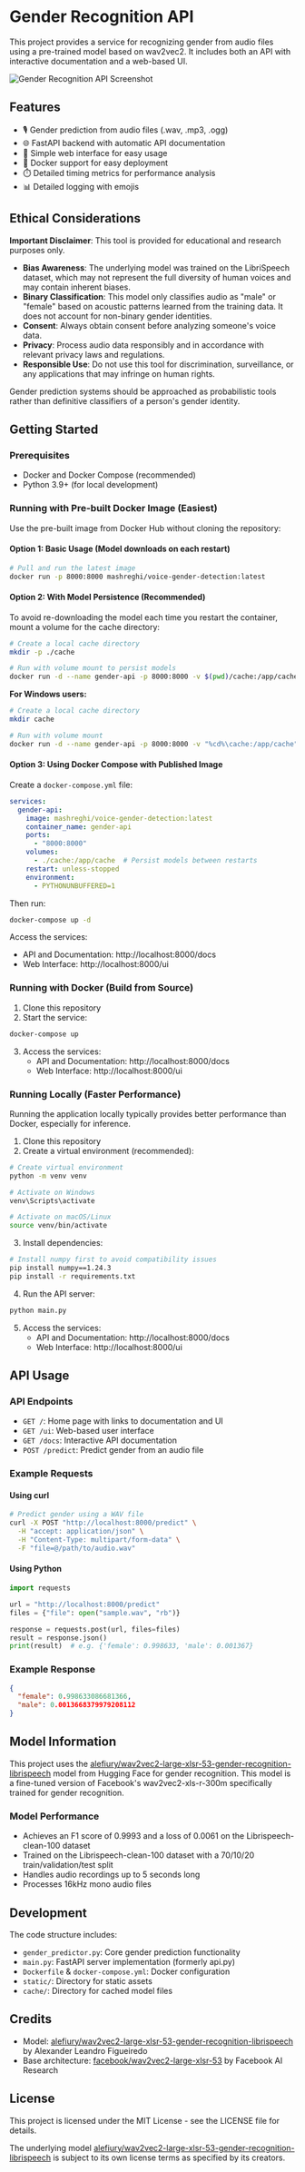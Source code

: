 # Gender Recognition API

This project provides a service for recognizing gender from audio files using a pre-trained model based on wav2vec2. It includes both an API with interactive documentation and a web-based UI.

![Gender Recognition API Screenshot](screenshot.jpg)

## Features

- 🎙️ Gender prediction from audio files (.wav, .mp3, .ogg)
- 🌐 FastAPI backend with automatic API documentation
- 👥 Simple web interface for easy usage
- 🐳 Docker support for easy deployment
- ⏱️ Detailed timing metrics for performance analysis
- 📊 Detailed logging with emojis

## Ethical Considerations

**Important Disclaimer**: This tool is provided for educational and research purposes only.

- **Bias Awareness**: The underlying model was trained on the LibriSpeech dataset, which may not represent the full diversity of human voices and may contain inherent biases.
- **Binary Classification**: This model only classifies audio as "male" or "female" based on acoustic patterns learned from the training data. It does not account for non-binary gender identities.
- **Consent**: Always obtain consent before analyzing someone's voice data.
- **Privacy**: Process audio data responsibly and in accordance with relevant privacy laws and regulations.
- **Responsible Use**: Do not use this tool for discrimination, surveillance, or any applications that may infringe on human rights.

Gender prediction systems should be approached as probabilistic tools rather than definitive classifiers of a person's gender identity.

## Getting Started

### Prerequisites

- Docker and Docker Compose (recommended)
- Python 3.9+ (for local development)

### Running with Pre-built Docker Image (Easiest)

Use the pre-built image from Docker Hub without cloning the repository:

#### Option 1: Basic Usage (Model downloads on each restart)

```bash
# Pull and run the latest image
docker run -p 8000:8000 mashreghi/voice-gender-detection:latest
```

#### Option 2: With Model Persistence (Recommended)

To avoid re-downloading the model each time you restart the container, mount a volume for the cache directory:

```bash
# Create a local cache directory
mkdir -p ./cache

# Run with volume mount to persist models
docker run -d --name gender-api -p 8000:8000 -v $(pwd)/cache:/app/cache mashreghi/voice-gender-detection:latest
```

**For Windows users:**
```bash
# Create a local cache directory
mkdir cache

# Run with volume mount
docker run -d --name gender-api -p 8000:8000 -v "%cd%\cache:/app/cache" mashreghi/voice-gender-detection:latest
```

#### Option 3: Using Docker Compose with Published Image

Create a `docker-compose.yml` file:

```yaml
services:
  gender-api:
    image: mashreghi/voice-gender-detection:latest
    container_name: gender-api
    ports:
      - "8000:8000"
    volumes:
      - ./cache:/app/cache  # Persist models between restarts
    restart: unless-stopped
    environment:
      - PYTHONUNBUFFERED=1
```

Then run:
```bash
docker-compose up -d
```

Access the services:
- API and Documentation: http://localhost:8000/docs
- Web Interface: http://localhost:8000/ui

### Running with Docker (Build from Source)

1. Clone this repository
2. Start the service:

```bash
docker-compose up
```

3. Access the services:
   - API and Documentation: http://localhost:8000/docs
   - Web Interface: http://localhost:8000/ui

### Running Locally (Faster Performance)

Running the application locally typically provides better performance than Docker, especially for inference.

1. Clone this repository
2. Create a virtual environment (recommended):

```bash
# Create virtual environment
python -m venv venv

# Activate on Windows
venv\Scripts\activate

# Activate on macOS/Linux
source venv/bin/activate
```

3. Install dependencies:

```bash
# Install numpy first to avoid compatibility issues
pip install numpy==1.24.3
pip install -r requirements.txt
```

4. Run the API server:

```bash
python main.py
```

5. Access the services:
   - API and Documentation: http://localhost:8000/docs
   - Web Interface: http://localhost:8000/ui

## API Usage

### API Endpoints

- `GET /`: Home page with links to documentation and UI
- `GET /ui`: Web-based user interface
- `GET /docs`: Interactive API documentation
- `POST /predict`: Predict gender from an audio file

### Example Requests

#### Using curl

```bash
# Predict gender using a WAV file
curl -X POST "http://localhost:8000/predict" \
  -H "accept: application/json" \
  -H "Content-Type: multipart/form-data" \
  -F "file=@/path/to/audio.wav"

```

#### Using Python

```python
import requests

url = "http://localhost:8000/predict"
files = {"file": open("sample.wav", "rb")}

response = requests.post(url, files=files)
result = response.json()
print(result)  # e.g. {'female': 0.998633, 'male': 0.001367}
```

### Example Response

```json
{
  "female": 0.998633086681366,
  "male": 0.0013668379979208112
}
```

## Model Information

This project uses the [alefiury/wav2vec2-large-xlsr-53-gender-recognition-librispeech](https://huggingface.co/alefiury/wav2vec2-large-xlsr-53-gender-recognition-librispeech) model from Hugging Face for gender recognition. This model is a fine-tuned version of Facebook's wav2vec2-xls-r-300m specifically trained for gender recognition.

### Model Performance

- Achieves an F1 score of 0.9993 and a loss of 0.0061 on the Librispeech-clean-100 dataset
- Trained on the Librispeech-clean-100 dataset with a 70/10/20 train/validation/test split
- Handles audio recordings up to 5 seconds long
- Processes 16kHz mono audio files

## Development

The code structure includes:

- `gender_predictor.py`: Core gender prediction functionality
- `main.py`: FastAPI server implementation (formerly api.py)
- `Dockerfile` & `docker-compose.yml`: Docker configuration
- `static/`: Directory for static assets
- `cache/`: Directory for cached model files

## Credits

- Model: [alefiury/wav2vec2-large-xlsr-53-gender-recognition-librispeech](https://huggingface.co/alefiury/wav2vec2-large-xlsr-53-gender-recognition-librispeech) by Alexander Leandro Figueiredo
- Base architecture: [facebook/wav2vec2-large-xlsr-53](https://huggingface.co/facebook/wav2vec2-large-xlsr-53) by Facebook AI Research

## License

This project is licensed under the MIT License - see the LICENSE file for details.

The underlying model [alefiury/wav2vec2-large-xlsr-53-gender-recognition-librispeech](https://huggingface.co/alefiury/wav2vec2-large-xlsr-53-gender-recognition-librispeech) is subject to its own license terms as specified by its creators.
